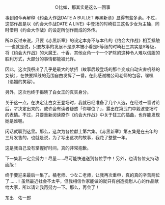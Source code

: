 <p align="center">○比如，那其实是这么一回事</p>

事到如今再解释《约会大作战DATE A BULLET 赤黑新章》显得有些多余。不过，这部作品是以《约会大作战DATE A LIVE》中登场的时崎狂三这名少女为主轴，同时借用《约会大作战》的设定所创作而成的外传。

所以反过来说，只要《赤黑新章》的设定本身不与本传的《约会大作战》相互抵触──也就是说，只要故事的发展不是原本被小看是E等级的时崎狂三其实是S等级，将《约会大作战》的大魔王、十香、其他女角一个一个铲除的这种令人难以信服的胜利方式，大部分的事情都能被允许。

因此，这次我祭出了几乎是最大的禁招（故事后段登场的那个变成自动灾害机器的女孩），在快要踩线的范围自由发挥了一番。在此感谢橘公司老师的包容，嘿嘿（谄媚的笑容）。

另外，这次也终于揭晓了白女王的真实身分。

关于这一点，在决定让白女王登场时，我就已经准备了几个人选，在经过一番讨论后，才决定出来的。或许会有读者疑惑「你哪位？」，露出在第弐门中毅波登场时的表情。不过，只要重新阅读原作《约会大作战》中关于狂三的插曲，也许能发现她是谁喔。

闲话就聊到这里。那么，这次为各位献上第六集。《赤黑新章》第五集是在去年的三月发售的，也就是说，为了写出这次的故事，我花了整整一年。

这是我自己没有掌握好时间，真的非常抱歉。

下一集我一定会努力！尽量……尽可能快速送到各位手中！另外，也请各位支持动画版！

终于要迎来最后一集了。橘老师、つなこ老师，让我再次重申，真的真的辛苦两位了……！虽然最近社会不太平，但我相信作家能做的就只有创造抚慰人心的作品献给大家，所以请让我再努力一下。那么，再会了！

东出　佑一郎

